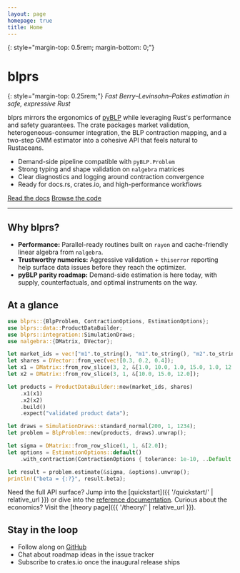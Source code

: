 ```yaml
---
layout: page
homepage: true
title: Home
---
```


{: style="margin-top: 0.5rem; margin-bottom: 0;"}
# blprs

{: style="margin-top: 0.25rem;"}
*Fast Berry–Levinsohn–Pakes estimation in safe, expressive Rust*

blprs mirrors the ergonomics of [pyBLP](https://github.com/jeffgortmaker/pyblp) while
leveraging Rust's performance and safety guarantees. The crate packages market
validation, heterogeneous-consumer integration, the BLP contraction mapping, and
a two-step GMM estimator into a cohesive API that feels natural to Rustaceans.

- Demand-side pipeline compatible with `pyBLP.Problem`
- Strong typing and shape validation on `nalgebra` matrices
- Clear diagnostics and logging around contraction convergence
- Ready for docs.rs, crates.io, and high-performance workflows

<div class="cta-buttons">
  <a class="button primary" href="https://docs.rs/blprs">Read the docs</a>
  <a class="button" href="https://github.com/eam398/blprs">Browse the code</a>
</div>

---

## Why blprs?

- **Performance:** Parallel-ready routines built on `rayon` and cache-friendly
  linear algebra from `nalgebra`.
- **Trustworthy numerics:** Aggressive validation + `thiserror` reporting help
  surface data issues before they reach the optimizer.
- **pyBLP parity roadmap:** Demand-side estimation is here today, with supply,
  counterfactuals, and optimal instruments on the way.

## At a glance

```rust
use blprs::{BlpProblem, ContractionOptions, EstimationOptions};
use blprs::data::ProductDataBuilder;
use blprs::integration::SimulationDraws;
use nalgebra::{DMatrix, DVector};

let market_ids = vec!["m1".to_string(), "m1".to_string(), "m2".to_string()];
let shares = DVector::from_vec(vec![0.3, 0.2, 0.4]);
let x1 = DMatrix::from_row_slice(3, 2, &[1.0, 10.0, 1.0, 15.0, 1.0, 12.0]);
let x2 = DMatrix::from_row_slice(3, 1, &[10.0, 15.0, 12.0]);

let products = ProductDataBuilder::new(market_ids, shares)
    .x1(x1)
    .x2(x2)
    .build()
    .expect("validated product data");

let draws = SimulationDraws::standard_normal(200, 1, 1234);
let problem = BlpProblem::new(products, draws).unwrap();

let sigma = DMatrix::from_row_slice(1, 1, &[2.0]);
let options = EstimationOptions::default()
    .with_contraction(ContractionOptions { tolerance: 1e-10, ..Default::default() });

let result = problem.estimate(&sigma, &options).unwrap();
println!("beta = {:?}", result.beta);
```

Need the full API surface? Jump into the [quickstart]({{ '/quickstart/' | relative_url }}) or dive into
the [reference documentation](https://docs.rs/blprs). Curious about the
economics? Visit the [theory page]({{ '/theory/' | relative_url }}).

## Stay in the loop

- Follow along on [GitHub](https://github.com/eam398/blprs)
- Chat about roadmap ideas in the issue tracker
- Subscribe to crates.io once the inaugural release ships
